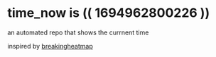 # time_now is (( 1694962800226 ))

an automated repo that shows the currnent time

inspired by [breakingheatmap](https://github.com/breakingheatmap/breakingheatmap)